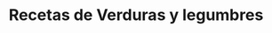 ---
layout: categorypage
title: Recetas de Verduras y legumbres
category_name: Verduras y legumbres
permalink: /categorias/verduras-y-legumbres/index.html
---